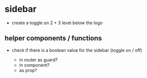 # sidebar

-   create a toggle on 2 + 3 level below the logo

## helper components / functions

-   check if there is a boolean value for the sidebar (toggle on / off)

    -   in router as guard?
    -   in component?
    -   as prop?
